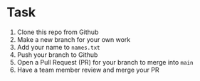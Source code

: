 # Task

1. Clone this repo from Github
2. Make a new branch for your own work
3. Add your name to `names.txt`
4. Push your branch to Github
5. Open a Pull Request (PR) for your branch to merge into `main`
6. Have a team member review and merge your PR 